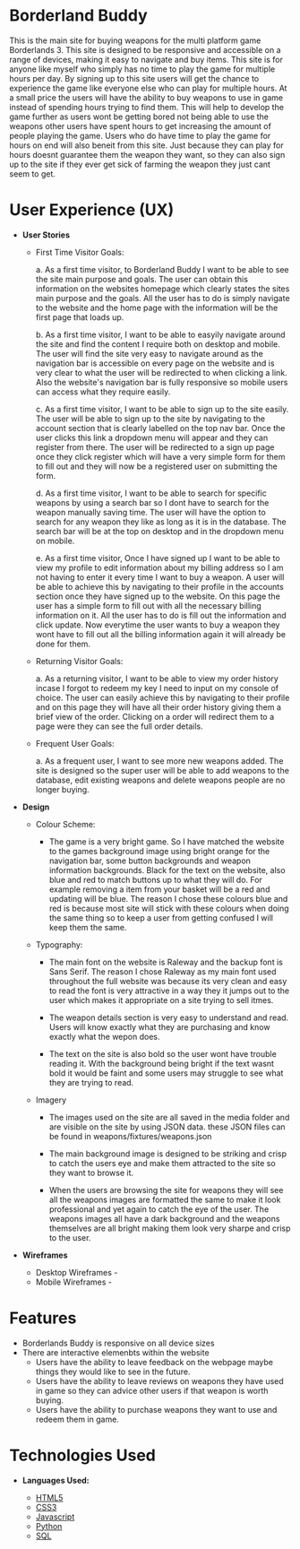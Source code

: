 # Borderland Buddy 
This is the main site for buying weapons for the multi platform game Borderlands 3. This site is designed to be responsive and accessible on a range of devices, 
making it easy to navigate and buy items. This site is for anyone like myself who simply has no time to play the game for multiple hours per day. By signing up to this site
users will get the chance to experience the game like everyone else who can play for multiple hours. At a small price the users will have the ability to buy weapons to use in game 
instead of spending hours trying to find them. This will help to develop the game further as users wont be getting bored not being able to use the weapons other users have spent 
hours to get increasing the amount of people playing the game. Users who do have time to play the game for hours on end will also beneit from this site. Just because they can play
for hours doesnt guarantee them the weapon they want, so they can also sign up to the site if they ever get sick of farming the weapon they just cant seem to get.

# User Experience (UX)
* **User Stories**

    * First Time Visitor Goals:

        a. As a first time visitor, to Borderland Buddy I want to be able to see the site main purpose and goals. The user can obtain this information on the websites homepage
           which clearly states the sites main purpose and the goals. All the user has to do is simply navigate to the website and the home page with the information will be the first 
           page that loads up.
           
        b. As a first time visitor, I want to be able to easyily navigate around the site and find the content I require both on desktop and mobile. The user will find the site
           very easy to navigate around as the navigation bar is accessible on every page on the website and is very clear to what the user will be redirected to when clicking a link. 
           Also the website's navigation bar is fully responsive so mobile users can access what they require easily.

        c. As a first time visitor, I want to be able to sign up to the site easily. The user will be able to sign up to the site by navigating to the account section that is clearly
           labelled on the top nav bar. Once the user clicks this link a dropdown menu will appear and they can register from there. The user will be redirected to a sign up page 
           once they click register which will have a very simple form for them to fill out and they will now be a registered user on submitting the form.

        d. As a first time visitor, I want to be able to search for specific weapons by using a search bar so I dont have to search for the weapon manually saving time. The user will 
           have the option to search for any weapon they like as long as it is in the database. The search bar will be at the top on desktop and in the dropdown menu on mobile.

        e. As a first time visitor, Once I have signed up I want to be able to view my profile to edit information about my billing address so I am not having to enter it every time I
           want to buy a weapon. A user will be able to achieve this by navigating to their profile in the accounts section once they have signed up to the website. On this page the user
           has a simple form to fill out with all the necessary billing information on it. All the user has to do is fill out the information and click update. Now everytime the user 
           wants to buy a weapon they wont have to fill out all the billing information again it will already be done for them.

    * Returning Visitor Goals:

        a. As a returning visitor, I want to be able to view my order history incase I forgot to redeem my key I need to input on my console of choice. The user can easily achieve this by
           navigating to their profile and on this page they will have all their order history giving them a brief view of the order. Clicking on a order will redirect them 
           to a page were they can see the full order details.

    *  Frequent User Goals:

        a. As a frequent user, I want to see more new weapons added. The site is designed so the super user will be able to add weapons to the database, edit existing weapons and delete weapons
           people are no longer buying.

* **Design**

    * Colour Scheme: 

        - The game is a very bright game. So I have matched the website to the games background image using bright orange for the navigation bar, some button backgrounds and weapon information
          backgrounds. Black for the text on the website, also blue and red to match buttons up to what they will do. For example removing a item from your basket will be a red and 
          updating will be blue. The reason I chose these colours blue and red is because most site will stick with these colours when doing the same thing so to keep a user from getting confused
          I will keep them the same. 

    * Typography:

        - The main font on the website is Raleway and the backup font is Sans Serif. The reason I chose Raleway as my main font used throughout the full website was because its very clean and 
          easy to read the font is very attractive in a way they it jumps out to the user which makes it appropriate on a site trying to sell itmes.
        
        - The weapon details section is very easy to understand and read. Users will know exactly what they are purchasing and know exactly what the wepon does.

        - The text on the site is also bold so the user wont have trouble reading it. With the background being bright if the text wasnt bold it would be faint and some users may struggle to see
          what they are trying to read.
    
    * Imagery

        - The images used on the site are all saved in the media folder and are visible on the site by using JSON data. these JSON files can be found in weapons/fixtures/weapons.json
          
        - The main background image is designed to be striking and crisp to catch the users eye and make them attracted to the site so they want to browse it.

        - When the users are browsing the site for weapons they will see all the weapons images are formatted the same to make it look professional and yet again to catch the eye of the user.
          The weapons images all have a dark background and the weapons themselves are all bright making them look very sharpe and crisp to the user.

* **Wireframes**

    * Desktop Wireframes - 
    * Mobile Wireframes -

# Features

* Borderlands Buddy is responsive on all device sizes
* There are interactive elemenbts within the website
    - Users have the ability to leave feedback on the webpage maybe things they would like to see in the future.
    - Users have the ability to leave reviews on weapons they have used in game so they can advice other users if that weapon is worth buying.
    - Users have the ability to purchase weapons they want to use and redeem them in game.

# Technologies Used 

* **Languages Used:**

    * [HTML5](https://en.wikipedia.org/wiki/HTML5)
    * [CSS3](https://en.wikipedia.org/wiki/CSS)
    * [Javascript](https://en.wikipedia.org/wiki/JavaScript)
    * [Python](https://en.wikipedia.org/wiki/Python_(programming_language))
    * [SQL](https://en.wikipedia.org/wiki/SQL)




    


